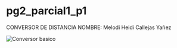 # pg2_parcial1_p1
CONVERSOR DE DISTANCIA 
NOMBRE: Melodi Heidi Callejas Yañez 

![Conversor basico](.\capturas\1)
